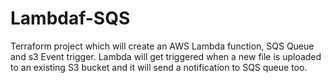 # Lambdaf-SQS
Terraform project which will create an AWS Lambda function, SQS Queue and s3 Event trigger. Lambda will get triggered when a new file is uploaded to an existing S3 bucket and it will send a notification to SQS queue too.
